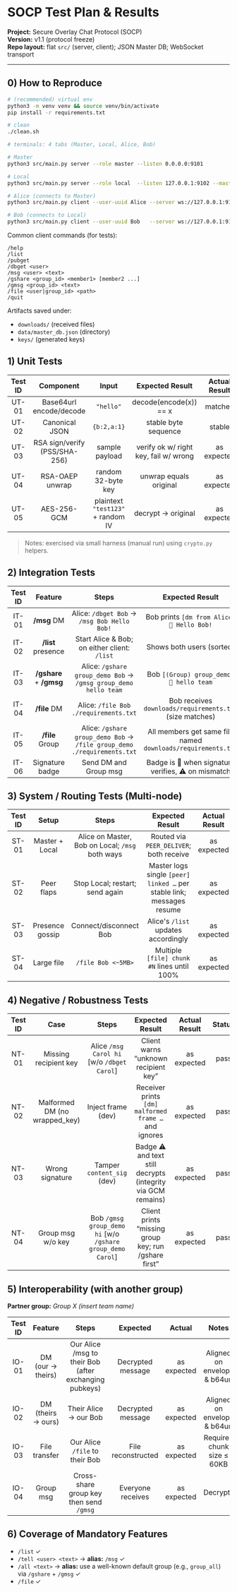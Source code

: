 # SOCP Test Plan & Results

**Project:** Secure Overlay Chat Protocol (SOCP)\
**Version:** v1.1 (protocol freeze)\
**Repo layout:** flat `src/` (server, client); JSON Master DB; WebSocket
transport

---

## 0) How to Reproduce

``` bash
# (recommended) virtual env
python3 -m venv venv && source venv/bin/activate
pip install -r requirements.txt

# clean
./clean.sh

# terminals: 4 tabs (Master, Local, Alice, Bob)

# Master
python3 src/main.py server --role master --listen 0.0.0.0:9101

# Local
python3 src/main.py server --role local  --listen 127.0.0.1:9102 --master-url ws://127.0.0.1:9101

# Alice (connects to Master)
python3 src/main.py client --user-uuid Alice --server ws://127.0.0.1:9101

# Bob (connects to Local)
python3 src/main.py client --user-uuid Bob   --server ws://127.0.0.1:9102
```

Common client commands (for tests):

    /help
    /list
    /pubget
    /dbget <user>
    /msg <user> <text>
    /gshare <group_id> <member1> [member2 ...]
    /gmsg <group_id> <text>
    /file <user|group_id> <path>
    /quit

Artifacts saved under: 
- `downloads/` (received files) 
- `data/master_db.json` (directory) 
- `keys/` (generated keys)


## 1) Unit Tests

| Test ID  |   Component                    |     Input      |      Expected Result    |    Actual Result    |   Status  |
|:--------:|:------------------------------:|:--------------:|:-----------------------:|:-------------------:|:---------:|
|  UT-01   | Base64url encode/decode        | `"hello"`      | decode(encode(x)) == x  |     matched         |   Pass    |
|  UT-02   | Canonical JSON                 | `{b:2,a:1}`    | stable byte sequence    |      stable         |   Pass    |
|  UT-03   | RSA sign/verify (PSS/SHA-256)  | sample payload | verify ok w/ right key, fail w/ wrong |    as expected    |      Pass         |
|  UT-04   | RSA-OAEP unwrap                | random 32-byte key | unwrap equals original    |  as expected  |   Pass    |
|  UT-05   | AES-256-GCM                    | plaintext `"test123"` + random IV | decrypt → original | as expected  |   Pass    |

> Notes: exercised via small harness (manual run) using `crypto.py` helpers.


## 2) Integration Tests

| Test ID  |   Feature                      |     Steps      |      Expected Result    |    Actual Result    |   Status  |
|:--------:|:------------------------------:|:--------------:|:-----------------------:|:-------------------:|:---------:|
|  IT-01   | **/msg** DM | Alice: `/dbget Bob` → `/msg Bob Hello Bob!` | Bob prints `[dm from Alice] 🔐 Hello Bob!` | matched | pass |
|  IT-02   | **/list** presence | Start Alice & Bob; on either client: `/list` | Shows both users (sorted) | matched | pass |
|  IT-03   | **/gshare** + **/gmsg** | Alice: `/gshare group_demo Bob` → `/gmsg group_demo hello team`  | Bob `[(Group) group_demo] 🔐 hello team` | matched | pass |
|  IT-04   | **/file** DM | Alice: `/file Bob ./requirements.txt`  | Bob receives `downloads/requirements.txt` (size matches)  | matched | pass |
|  IT-05   | **/file** Group | Alice: `/gshare group_demo Bob` → `/file group_demo ./requirements.txt`  | All members get same file named `downloads/requirements.txt` | matched | pass |
|  IT-06   | Signature badge | Send DM and Group msg  | Badge is 🔐 when signature verifies, ⚠️ on mismatch | as expected | pass |


## 3) System / Routing Tests (Multi-node)

| Test ID  |   Setup                      |     Steps      |      Expected Result    |    Actual Result    |   Status  |
|:--------:|:----------------------------:|:--------------:|:-----------------------:|:-------------------:|:---------:|
|  ST-01   | Master + Local | Alice on Master, Bob on Local; `/msg` both ways | Routed via `PEER_DELIVER`; both receive  | as expected | pass |
|  ST-02   | Peer flaps | Stop Local; restart; send again | Master logs single `[peer] linked …` per stable link; messages resume | as expected | pass |
|  ST-03   | Presence gossip | Connect/disconnect Bob | Alice's `/list` updates accordingly | as expected | pass |
|  ST-04   | Large file | `/file Bob <~5MB>` | Multiple `[file] chunk #N` lines until 100% | as expected | pass |

## 4) Negative / Robustness Tests

| Test ID  |   Case                       |     Steps      |      Expected Result    |    Actual Result    |   Status  |
|:--------:|:----------------------------:|:--------------:|:-----------------------:|:-------------------:|:---------:|
|  NT-01   | Missing recipient key | Alice `/msg Carol hi` [w/o `/dbget Carol`] | Client warns “unknown recipient key”  | as expected | pass |
|  NT-02   | Malformed DM (no wrapped_key) | Inject frame (dev) | Receiver prints `[dm] malformed frame …` and ignores  | as expected | pass |
|  NT-03   | Wrong signature | Tamper `content_sig` (dev) | Badge ⚠️ and text still decrypts (integrity via GCM remains)  | as expected | pass |
|  NT-04   | Group msg w/o key | Bob `/gmsg group_demo hi` [w/o `/gshare group_demo Carol`] | Client prints “missing group key; run /gshare first”  | as expected | pass |


## 5) Interoperability (with another group)

**Partner group:** *Group X (insert team name)*

| Test ID  |   Feature                       |     Steps      |      Expected        |        Actual        |   Notes   |
|:--------:|:----------------------------:|:--------------:|:-----------------------:|:--------------------:|:---------:|
|  IO-01   | DM (our → theirs) | Our Alice /msg to their Bob (after exchanging pubkeys) | Decrypted message | as expected | Aligned on envelope & b64url |
|  IO-02   | DM (theirs → ours) | Their Alice → our Bob | Decrypted message | as expected | Aligned on envelope & b64url |
|  IO-03   | File transfer | Our Alice `/file` to their Bob  | File reconstructed | as expected | Required chunk size ≤ 60KB |
|  IO-04   | Group msg | Cross-share group key then send `/gmsg` | Everyone receives | as expected | Decrypts |


## 6) Coverage of Mandatory Features

-   `/list` ✓ 
-   `/tell <user> <text>` → **alias:** `/msg` ✓
-   `/all <text>` → **alias:** use a well-known default group (e.g.,
    `group_all`) via `/gshare` + `/gmsg` ✓
-   `/file` ✓
